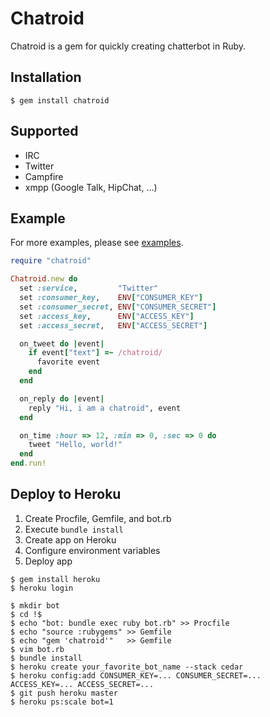 # Chatroid
Chatroid is a gem for quickly creating chatterbot in Ruby.

## Installation

```
$ gem install chatroid
```

## Supported
* IRC
* Twitter
* Campfire
* xmpp (Google Talk, HipChat, ...)

## Example
For more examples, please see [examples](https://github.com/r7kamura/chatroid/tree/master/examples).

```ruby
require "chatroid"

Chatroid.new do
  set :service,         "Twitter"
  set :consumer_key,    ENV["CONSUMER_KEY"]
  set :consumer_secret, ENV["CONSUMER_SECRET"]
  set :access_key,      ENV["ACCESS_KEY"]
  set :access_secret,   ENV["ACCESS_SECRET"]

  on_tweet do |event|
    if event["text"] =~ /chatroid/
      favorite event
    end
  end

  on_reply do |event|
    reply "Hi, i am a chatroid", event
  end

  on_time :hour => 12, :min => 0, :sec => 0 do
    tweet "Hello, world!"
  end
end.run!
```

## Deploy to Heroku
1. Create Procfile, Gemfile, and bot.rb
2. Execute `bundle install`
3. Create app on Heroku
4. Configure environment variables
5. Deploy app

```
$ gem install heroku
$ heroku login

$ mkdir bot
$ cd !$
$ echo "bot: bundle exec ruby bot.rb" >> Procfile
$ echo "source :rubygems" >> Gemfile
$ echo "gem 'chatroid'"   >> Gemfile
$ vim bot.rb
$ bundle install
$ heroku create your_favorite_bot_name --stack cedar
$ heroku config:add CONSUMER_KEY=... CONSUMER_SECRET=... ACCESS_KEY=... ACCESS_SECRET=...
$ git push heroku master
$ heroku ps:scale bot=1
```
